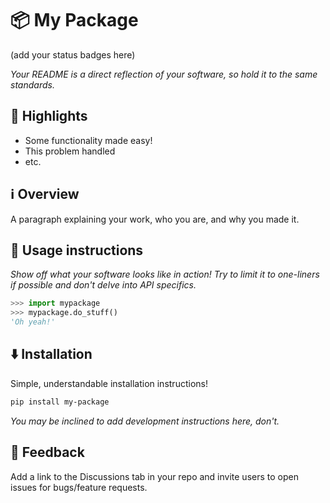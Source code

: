 # 📦 My Package

(add your status badges here)

*Your README is a direct reflection of your software, so hold it to the same standards.*


## 🌟 Highlights

- Some functionality made easy!
- This problem handled
- etc.


## ℹ️ Overview

A paragraph explaining your work, who you are, and why you made it.


## 🚀 Usage instructions

*Show off what your software looks like in action! Try to limit it to one-liners if possible and don't delve into API specifics.*

```py
>>> import mypackage
>>> mypackage.do_stuff()
'Oh yeah!'
```


## ⬇️ Installation

Simple, understandable installation instructions!

```bash
pip install my-package
```

*You may be inclined to add development instructions here, don't.*


## 💭 Feedback

Add a link to the Discussions tab in your repo and invite users to open issues for bugs/feature requests.
